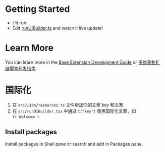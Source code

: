 # Getting Started
- Hit run
- Edit [runUIBuilder.ts](#src/runUIBuilder.ts) and watch it live update!

# Learn More

You can learn more in the [Base Extension Development Guide]([https://bytedance.feishu.cn/docx/VxhudDXbyo1V7jxAcTbctJQ5nvc](https://lark-technologies.larksuite.com/docx/HvCbdSzXNowzMmxWgXsuB2Ngs7d)) or [多维表格扩展脚本开发指南](https://feishu.feishu.cn/docx/U3wodO5eqome3uxFAC3cl0qanIe).

# 国际化

1. 在 `src/i18n/resources.ts` 文件增加你的文案 key 和文案
2. 在 `src/runUIBuilder.tsx` 中通过 `t('key')` 使用国际化文案，如 `t('Welcome')`

## Install packages

Install packages in Shell pane or search and add in Packages pane.
